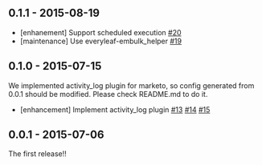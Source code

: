 ## 0.1.1 - 2015-08-19

* [enhanement] Support scheduled execution [#20](https://github.com/treasure-data/embulk-input-marketo/pull/20)
* [maintenance] Use everyleaf-embulk_helper [#19](https://github.com/treasure-data/embulk-input-marketo/pull/19)

## 0.1.0 - 2015-07-15

We implemented activity_log plugin for marketo, so config generated from 0.0.1 should be modified. Please check README.md to do it.

* [enhancement] Implement activity_log plugin [#13](https://github.com/treasure-data/embulk-input-marketo/pull/13) [#14](https://github.com/treasure-data/embulk-input-marketo/pull/14) [#15](https://github.com/treasure-data/embulk-input-marketo/pull/15)

## 0.0.1 - 2015-07-06

The first release!!
